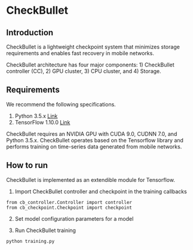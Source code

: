 # CheckBullet

## Introduction
CheckBullet is a lightweight checkpoint system that minimizes storage requirements and enables fast recovery in mobile networks.

CheckBullet architecture has four major components: 1) CheckBullet controller (CC), 2) GPU cluster, 3) CPU cluster, and 4) Storage.

## Requirements
We recommend the following specifications.

1. Python 3.5.x  [Link](https://www.python.org/downloads/)
2. TensorFlow 1.10.0 [Link](https://www.tensorflow.org/install)

CheckBullet requires an NVIDIA GPU with CUDA 9.0, CUDNN 7.0, and Python 3.5.x.
CheckBullet operates based on the Tensorflow library and performs training on time-series data generated from mobile networks.

## How to run
CheckBullet is implemented as an extendible module for Tensorflow.

1. Import CheckBullet controller and checkpoint in the training callbacks
```
from cb_controller.Controller import controller
from cb_checkpoint.Checkpoint import checkpoint
```

2. Set model configuration parameters for a model

2. Run CheckBullet training
```
python training.py
```
